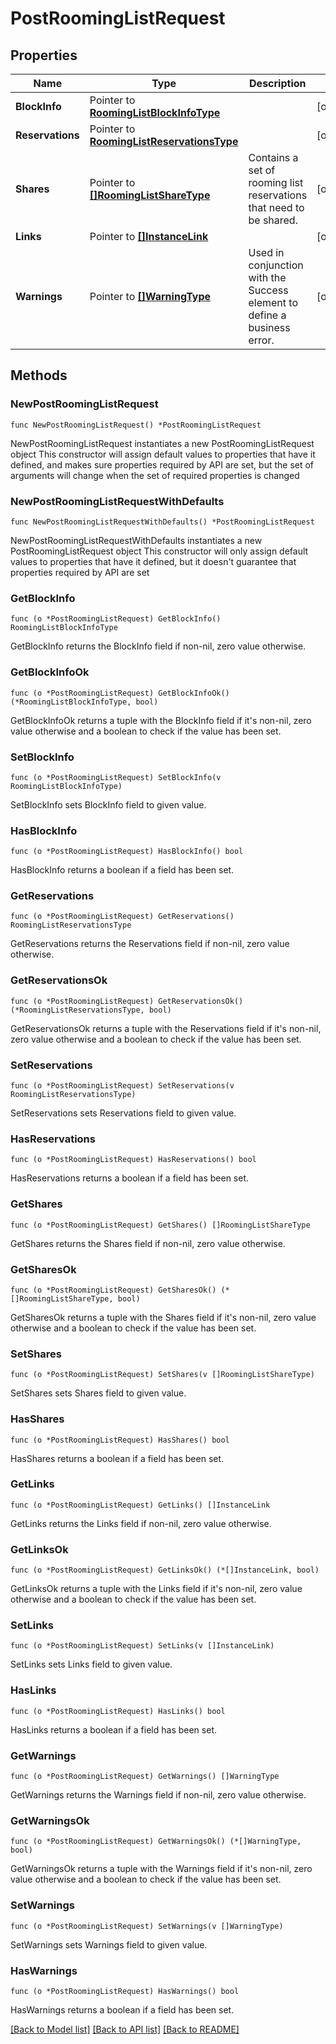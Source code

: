 # PostRoomingListRequest

## Properties

Name | Type | Description | Notes
------------ | ------------- | ------------- | -------------
**BlockInfo** | Pointer to [**RoomingListBlockInfoType**](RoomingListBlockInfoType.md) |  | [optional] 
**Reservations** | Pointer to [**RoomingListReservationsType**](RoomingListReservationsType.md) |  | [optional] 
**Shares** | Pointer to [**[]RoomingListShareType**](RoomingListShareType.md) | Contains a set of rooming list reservations that need to be shared. | [optional] 
**Links** | Pointer to [**[]InstanceLink**](InstanceLink.md) |  | [optional] 
**Warnings** | Pointer to [**[]WarningType**](WarningType.md) | Used in conjunction with the Success element to define a business error. | [optional] 

## Methods

### NewPostRoomingListRequest

`func NewPostRoomingListRequest() *PostRoomingListRequest`

NewPostRoomingListRequest instantiates a new PostRoomingListRequest object
This constructor will assign default values to properties that have it defined,
and makes sure properties required by API are set, but the set of arguments
will change when the set of required properties is changed

### NewPostRoomingListRequestWithDefaults

`func NewPostRoomingListRequestWithDefaults() *PostRoomingListRequest`

NewPostRoomingListRequestWithDefaults instantiates a new PostRoomingListRequest object
This constructor will only assign default values to properties that have it defined,
but it doesn't guarantee that properties required by API are set

### GetBlockInfo

`func (o *PostRoomingListRequest) GetBlockInfo() RoomingListBlockInfoType`

GetBlockInfo returns the BlockInfo field if non-nil, zero value otherwise.

### GetBlockInfoOk

`func (o *PostRoomingListRequest) GetBlockInfoOk() (*RoomingListBlockInfoType, bool)`

GetBlockInfoOk returns a tuple with the BlockInfo field if it's non-nil, zero value otherwise
and a boolean to check if the value has been set.

### SetBlockInfo

`func (o *PostRoomingListRequest) SetBlockInfo(v RoomingListBlockInfoType)`

SetBlockInfo sets BlockInfo field to given value.

### HasBlockInfo

`func (o *PostRoomingListRequest) HasBlockInfo() bool`

HasBlockInfo returns a boolean if a field has been set.

### GetReservations

`func (o *PostRoomingListRequest) GetReservations() RoomingListReservationsType`

GetReservations returns the Reservations field if non-nil, zero value otherwise.

### GetReservationsOk

`func (o *PostRoomingListRequest) GetReservationsOk() (*RoomingListReservationsType, bool)`

GetReservationsOk returns a tuple with the Reservations field if it's non-nil, zero value otherwise
and a boolean to check if the value has been set.

### SetReservations

`func (o *PostRoomingListRequest) SetReservations(v RoomingListReservationsType)`

SetReservations sets Reservations field to given value.

### HasReservations

`func (o *PostRoomingListRequest) HasReservations() bool`

HasReservations returns a boolean if a field has been set.

### GetShares

`func (o *PostRoomingListRequest) GetShares() []RoomingListShareType`

GetShares returns the Shares field if non-nil, zero value otherwise.

### GetSharesOk

`func (o *PostRoomingListRequest) GetSharesOk() (*[]RoomingListShareType, bool)`

GetSharesOk returns a tuple with the Shares field if it's non-nil, zero value otherwise
and a boolean to check if the value has been set.

### SetShares

`func (o *PostRoomingListRequest) SetShares(v []RoomingListShareType)`

SetShares sets Shares field to given value.

### HasShares

`func (o *PostRoomingListRequest) HasShares() bool`

HasShares returns a boolean if a field has been set.

### GetLinks

`func (o *PostRoomingListRequest) GetLinks() []InstanceLink`

GetLinks returns the Links field if non-nil, zero value otherwise.

### GetLinksOk

`func (o *PostRoomingListRequest) GetLinksOk() (*[]InstanceLink, bool)`

GetLinksOk returns a tuple with the Links field if it's non-nil, zero value otherwise
and a boolean to check if the value has been set.

### SetLinks

`func (o *PostRoomingListRequest) SetLinks(v []InstanceLink)`

SetLinks sets Links field to given value.

### HasLinks

`func (o *PostRoomingListRequest) HasLinks() bool`

HasLinks returns a boolean if a field has been set.

### GetWarnings

`func (o *PostRoomingListRequest) GetWarnings() []WarningType`

GetWarnings returns the Warnings field if non-nil, zero value otherwise.

### GetWarningsOk

`func (o *PostRoomingListRequest) GetWarningsOk() (*[]WarningType, bool)`

GetWarningsOk returns a tuple with the Warnings field if it's non-nil, zero value otherwise
and a boolean to check if the value has been set.

### SetWarnings

`func (o *PostRoomingListRequest) SetWarnings(v []WarningType)`

SetWarnings sets Warnings field to given value.

### HasWarnings

`func (o *PostRoomingListRequest) HasWarnings() bool`

HasWarnings returns a boolean if a field has been set.


[[Back to Model list]](../README.md#documentation-for-models) [[Back to API list]](../README.md#documentation-for-api-endpoints) [[Back to README]](../README.md)


